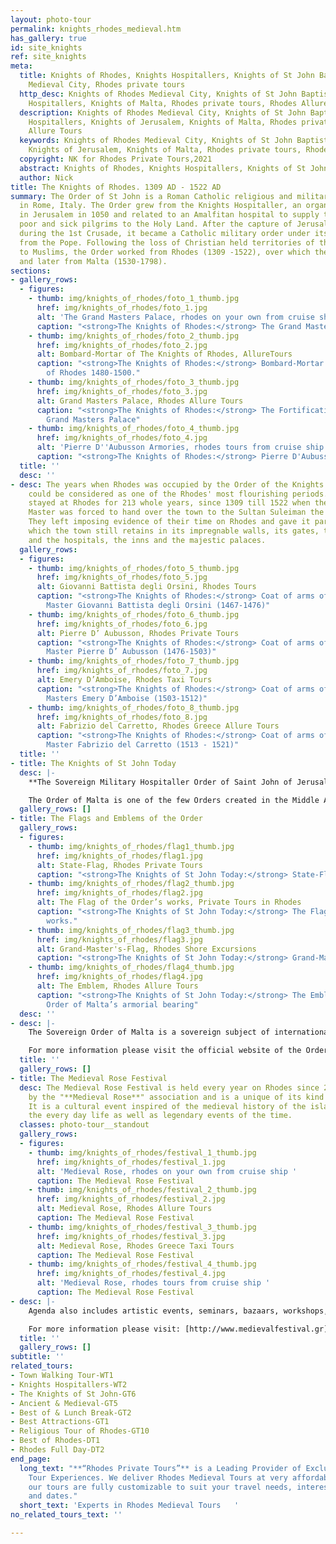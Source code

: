 ```yaml
---
layout: photo-tour
permalink: knights_rhodes_medieval.htm
has_gallery: true
id: site_knights
ref: site_knights
meta:
  title: Knights of Rhodes, Knights Hospitallers, Knights of St John Baptist, Rhodes
    Medieval City, Rhodes private tours
  http_desc: Knights of Rhodes Medieval City, Knights of St John Baptist, Knights
    Hospitallers, Knights of Malta, Rhodes private tours, Rhodes Allure Tours
  description: Knights of Rhodes Medieval City, Knights of St John Baptist, Knights
    Hospitallers, Knights of Jerusalem, Knights of Malta, Rhodes private tours, Rhodes
    Allure Tours
  keywords: Knights of Rhodes Medieval City, Knights of St John Baptist, Knights Hospitallers,
    Knights of Jerusalem, Knights of Malta, Rhodes private tours, Rhodes Alure Tours
  copyright: NK for Rhodes Private Tours,2021
  abstract: Knights of Rhodes, Knights Hospitallers, Knights of St John Baptist
  author: Nick
title: The Knights of Rhodes. 1309 AD - 1522 AD
summary: The Order of St John is a Roman Catholic religious and military order established
  in Rome, Italy. The Order grew from the Knights Hospitaller, an organization founded
  in Jerusalem in 1050 and related to an Amalfitan hospital to supply take care of
  poor and sick pilgrims to the Holy Land. After the capture of Jerusalem in 1099
  during the 1st Crusade, it became a Catholic military order under its own charter
  from the Pope. Following the loss of Christian held territories of the Holy Land
  to Muslims, the Order worked from Rhodes (1309 -1522), over which they were sovereign,
  and later from Malta (1530-1798).
sections:
- gallery_rows:
  - figures:
    - thumb: img/knights_of_rhodes/foto_1_thumb.jpg
      href: img/knights_of_rhodes/foto_1.jpg
      alt: 'The Grand Masters Palace, rhodes on your own from cruise ship '
      caption: "<strong>The Knights of Rhodes:</strong> The Grand Master's Palace"
    - thumb: img/knights_of_rhodes/foto_2_thumb.jpg
      href: img/knights_of_rhodes/foto_2.jpg
      alt: Bombard-Mortar of The Knights of Rhodes, AllureTours
      caption: "<strong>The Knights of Rhodes:</strong> Bombard-Mortar of The Knights
        of Rhodes 1480-1500."
    - thumb: img/knights_of_rhodes/foto_3_thumb.jpg
      href: img/knights_of_rhodes/foto_3.jpg
      alt: Grand Masters Palace, Rhodes Allure Tours
      caption: "<strong>The Knights of Rhodes:</strong> The Fortifications of the
        Grand Masters Palace"
    - thumb: img/knights_of_rhodes/foto_4_thumb.jpg
      href: img/knights_of_rhodes/foto_4.jpg
      alt: 'Pierre D''Aubusson Armories, rhodes tours from cruise ship '
      caption: "<strong>The Knights of Rhodes:</strong> Pierre D'Aubusson Armories"
  title: ''
  desc: ''
- desc: The years when Rhodes was occupied by the Order of the Knights of St. John
    could be considered as one of the Rhodes' most flourishing periods. The Knights
    stayed at Rhodes for 213 whole years, since 1309 till 1522 when the last Grand
    Master was forced to hand over the town to the Sultan Suleiman the Magnificent.
    They left imposing evidence of their time on Rhodes and gave it particular color
    which the town still retains in its impregnable walls, its gates, the churches
    and the hospitals, the inns and the majestic palaces.
  gallery_rows:
  - figures:
    - thumb: img/knights_of_rhodes/foto_5_thumb.jpg
      href: img/knights_of_rhodes/foto_5.jpg
      alt: Giovanni Battista degli Orsini, Rhodes Tours
      caption: "<strong>The Knights of Rhodes:</strong> Coat of arms of the Grand
        Master Giovanni Battista degli Orsini (1467-1476)"
    - thumb: img/knights_of_rhodes/foto_6_thumb.jpg
      href: img/knights_of_rhodes/foto_6.jpg
      alt: Pierre D’ Aubusson, Rhodes Private Tours
      caption: "<strong>The Knights of Rhodes:</strong> Coat of arms of the Grand
        Master Pierre D’ Aubusson (1476-1503)"
    - thumb: img/knights_of_rhodes/foto_7_thumb.jpg
      href: img/knights_of_rhodes/foto_7.jpg
      alt: Emery D’Amboise, Rhodes Taxi Tours
      caption: "<strong>The Knights of Rhodes:</strong> Coat of arms of the Grand
        Masters Emery D’Amboise (1503-1512)"
    - thumb: img/knights_of_rhodes/foto_8_thumb.jpg
      href: img/knights_of_rhodes/foto_8.jpg
      alt: Fabrizio del Carretto, Rhodes Greece Allure Tours
      caption: "<strong>The Knights of Rhodes:</strong> Coat of arms of the Grand
        Master Fabrizio del Carretto (1513 - 1521)"
  title: ''
- title: The Knights of St John Today
  desc: |-
    **The Sovereign Military Hospitaller Order of Saint John of Jerusalem, of Rhodes, and of Malta (Official Name)**

    The Order of Malta is one of the few Orders created in the Middle Ages and still active today. It is also the only one that is at the same time religious and sovereign.  After the loss of Malta the Order settled definitively in Rome in 1834 where it owns, with extraterritoriality status, the Magistral Palace in Via Condotti 68 and the Magistral Villa on the Aventine Hill.
  gallery_rows: []
- title: The Flags and Emblems of the Order
  gallery_rows:
  - figures:
    - thumb: img/knights_of_rhodes/flag1_thumb.jpg
      href: img/knights_of_rhodes/flag1.jpg
      alt: State-Flag, Rhodes Private Tours
      caption: "<strong>The Knights of St John Today:</strong> State-Flag"
    - thumb: img/knights_of_rhodes/flag2_thumb.jpg
      href: img/knights_of_rhodes/flag2.jpg
      alt: The Flag of the Order’s works, Private Tours in Rhodes
      caption: "<strong>The Knights of St John Today:</strong> The Flag of the Order’s
        works."
    - thumb: img/knights_of_rhodes/flag3_thumb.jpg
      href: img/knights_of_rhodes/flag3.jpg
      alt: Grand-Master's-Flag, Rhodes Shore Excursions
      caption: "<strong>The Knights of St John Today:</strong> Grand-Master's-Flag"
    - thumb: img/knights_of_rhodes/flag4_thumb.jpg
      href: img/knights_of_rhodes/flag4.jpg
      alt: The Emblem, Rhodes Allure Tours
      caption: "<strong>The Knights of St John Today:</strong> The Emblem of the Sovereign
        Order of Malta’s armorial bearing"
  desc: ''
- desc: |-
    The Sovereign Order of Malta is a sovereign subject of international law, with its own constitution, passports, stamps, and public institutions.  The Order has diplomatic relations with 104 countries - many of which non-Catholic - and missions to major European countries, as well as to European and international organizations. The original Hospitaller mission became once again the main activity of the Order, growing ever stronger during the last century.  **On 2 May 2018,  Fra' Giacomo Dalla Torre has been elected the 80th Grand Master of the Sovereign Order of Malta.**

    For more information please visit the official website of the Order at: [http://www.orderofmalta.int/](http://www.orderofmalta.int/)
  title: ''
  gallery_rows: []
- title: Τhe Medieval Rose Festival
  desc: Τhe Medieval Rose Festival is held every year on Rhodes since 2006, organized
    by the "**Medieval Rose**" association and is a unique of its kind event in Greece..
    It is a cultural event inspired of the medieval history of the island and re-enacts
    the every day life as well as legendary events of the time.
  classes: photo-tour__standout
  gallery_rows:
  - figures:
    - thumb: img/knights_of_rhodes/festival_1_thumb.jpg
      href: img/knights_of_rhodes/festival_1.jpg
      alt: 'Medieval Rose, rhodes on your own from cruise ship '
      caption: The Medieval Rose Festival
    - thumb: img/knights_of_rhodes/festival_2_thumb.jpg
      href: img/knights_of_rhodes/festival_2.jpg
      alt: Medieval Rose, Rhodes Allure Tours
      caption: The Medieval Rose Festival
    - thumb: img/knights_of_rhodes/festival_3_thumb.jpg
      href: img/knights_of_rhodes/festival_3.jpg
      alt: Medieval Rose, Rhodes Greece Taxi Tours
      caption: The Medieval Rose Festival
    - thumb: img/knights_of_rhodes/festival_4_thumb.jpg
      href: img/knights_of_rhodes/festival_4.jpg
      alt: 'Medieval Rose, rhodes tours from cruise ship '
      caption: The Medieval Rose Festival
- desc: |-
    Agenda also includes artistic events, seminars, bazaars, workshops, exhibitions and conventions related to the era. All participants should be dressed in a medieval manner and all settings and equipment used made of appropriate to the epoch materials.  Hosting venue is the Moat and Gate d' Amboise, while various happenings take place around the Medieval town. Main aim is to maintain the cultural heritage of Rhodes island and highlight the value of the extant byzantine and medieval architectural treasures.

    For more information please visit: [http://www.medievalfestival.gr](http://www.medievalfestival.gr/)
  title: ''
  gallery_rows: []
subtitle: ''
related_tours:
- Town Walking Tour-WT1
- Knights Hospitallers-WT2
- The Knights of St John-GT6
- Ancient & Medieval-GT5
- Best of & Lunch Break-GT2
- Best Attractions-GT1
- Religious Tour of Rhodes-GT10
- Best of Rhodes-DT1
- Rhodes Full Day-DT2
end_page:
  long_text: "**“Rhodes Private Tours”** is a Leading Provider of Exclusive and Personalized
    Tour Experiences. We deliver Rhodes Medieval Tours at very affordable rates. All
    our tours are fully customizable to suit your travel needs, interests, schedules,
    and dates."
  short_text: 'Experts in Rhodes Medieval Tours   '
no_related_tours_text: ''

---
```

